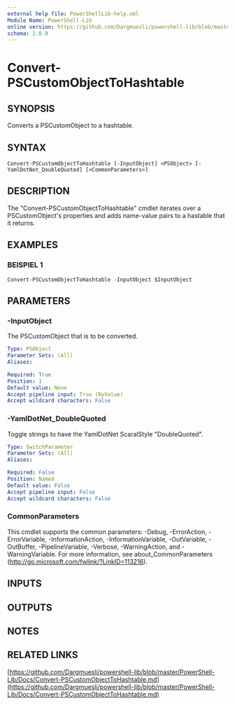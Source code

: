 ```yaml
---
external help file: PowerShellLib-help.xml
Module Name: PowerShell-Lib
online version: https://github.com/Dargmuesli/powershell-lib/blob/master/PowerShell-Lib/Docs/Convert-PSCustomObjectToHashtable.md
schema: 2.0.0
---
```


# Convert-PSCustomObjectToHashtable

## SYNOPSIS
Converts a PSCustomObject to a hashtable.

## SYNTAX

```
Convert-PSCustomObjectToHashtable [-InputObject] <PSObject> [-YamlDotNet_DoubleQuoted] [<CommonParameters>]
```

## DESCRIPTION
The "Convert-PSCustomObjectToHashtable" cmdlet iterates over a PSCustomObject's properties and adds name-value pairs to a hastable that it returns.

## EXAMPLES

### BEISPIEL 1
```
Convert-PSCustomObjectToHashtable -InputObject $InputObject
```

## PARAMETERS

### -InputObject
The PSCustomObject that is to be converted.

```yaml
Type: PSObject
Parameter Sets: (All)
Aliases:

Required: True
Position: 1
Default value: None
Accept pipeline input: True (ByValue)
Accept wildcard characters: False
```

### -YamlDotNet_DoubleQuoted
Toggle strings to have the YamlDotNet ScaralStyle "DoubleQuoted".

```yaml
Type: SwitchParameter
Parameter Sets: (All)
Aliases:

Required: False
Position: Named
Default value: False
Accept pipeline input: False
Accept wildcard characters: False
```

### CommonParameters
This cmdlet supports the common parameters: -Debug, -ErrorAction, -ErrorVariable, -InformationAction, -InformationVariable, -OutVariable, -OutBuffer, -PipelineVariable, -Verbose, -WarningAction, and -WarningVariable.
For more information, see about_CommonParameters (http://go.microsoft.com/fwlink/?LinkID=113216).

## INPUTS

## OUTPUTS

## NOTES

## RELATED LINKS

[https://github.com/Dargmuesli/powershell-lib/blob/master/PowerShell-Lib/Docs/Convert-PSCustomObjectToHashtable.md](https://github.com/Dargmuesli/powershell-lib/blob/master/PowerShell-Lib/Docs/Convert-PSCustomObjectToHashtable.md)


